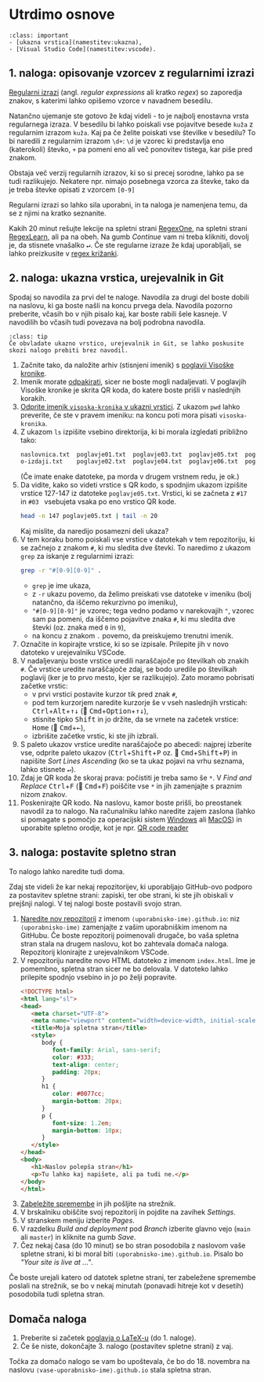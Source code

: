 # Utrdimo osnove

`````{admonition} Programska oprema
:class: important
- [ukazna vrstica](namestitev:ukazna),
- [Visual Studio Code](namestitev:vscode).
`````

## 1. naloga: opisovanje vzorcev z regularnimi izrazi

[Regularni izrazi](https://en.wikipedia.org/wiki/Regular_expression) 
(angl. _regular expressions_ ali kratko _regex_) so zaporedja znakov, 
s katerimi lahko opišemo vzorce v navadnem besedilu.

Natančno ujemanje ste gotovo že kdaj videli - to je najbolj enostavna vrsta regularnega izraza.
V besedilu bi lahko poiskali vse pojavitve besede `kuža` z regularnim izrazom `kuža`.
Kaj pa če želite poiskati vse številke v besedilu?
To bi naredili z regularnim izrazom `\d+`: 
`\d` je vzorec ki predstavlja eno (katerokoli) števko,
`+` pa pomeni eno ali več ponovitev tistega, kar piše pred znakom.

Obstaja več verzij regularnih izrazov, ki so si precej sorodne, lahko pa se tudi razlikujejo.
Nekatere npr. nimajo posebnega vzorca za števke, tako da je treba števke opisati z vzorcem `[0-9]`

Regularni izrazi so lahko sila uporabni, in ta naloga je namenjena temu,
da se z njimi na kratko seznanite. 

Kakih 20 minut rešujte lekcije na spletni strani [RegexOne](https://regexone.com),
na spletni strani [RegexLearn](https://regexlearn.com/learn/regex101), ali pa na obeh.
Na gumb _Continue_ vam ni treba klikniti, dovolj je, da stisnete vnašalko <kbd>↵</kbd>.
Če ste regularne izraze že kdaj uporabljali, se lahko preizkusite v 
[regex križanki](https://regexcrossword.com).

## 2. naloga: ukazna vrstica, urejevalnik in Git

Spodaj so navodila za prvi del te naloge.
Navodila za drugi del boste dobili na naslovu, ki ga boste našli na koncu prvega dela.
Navodila pozorno preberite, včasih bo v njih pisalo kaj, kar boste rabili šele kasneje.
V navodilih bo včasih tudi povezava na bolj podrobna navodila.

`````{admonition} Za napredne uporabnike
:class: tip
Če obvladate ukazno vrstico, urejevalnik in Git, se lahko poskusite skozi nalogo prebiti brez navodil.
`````

 1. Začnite tako, da naložite arhiv (stisnjeni imenik) s [poglavji Visoške kronike](05-utrdimo-osnove/visoska-kronika.zip).
 2. Imenik morate [odpakirati](faq:zip), sicer ne boste mogli nadaljevati.
    V poglavjih Visoške kronike je skrita QR koda, do katere boste prišli v naslednjih korakih.
 3. [Odprite imenik `visoska-kronika` v ukazni vrstici](faq:ukazna-imenik). 
    Z ukazom `pwd` lahko preverite, če ste v pravem imeniku: na koncu poti mora pisati `visoska-kronika`.
 4. Z ukazom `ls` izpišite vsebino direktorija, ki bi morala izgledati približno tako:
    ```bash
    naslovnica.txt  poglavje01.txt  poglavje03.txt  poglavje05.txt  poglavje07.txt  poglavje09.txt  poglavje11.txt  poglavje13.txt
    o-izdaji.txt    poglavje02.txt  poglavje04.txt  poglavje06.txt  poglavje08.txt  poglavje10.txt  poglavje12.txt  poglavje14.txt
    ```
    (Če imate enake datoteke, pa morda v drugem vrstnem redu, je ok.)
 5. Da vidite, kako so videti vrstice s QR kodo, 
    s spodnjim ukazom izpišite vrstice 127-147 iz datoteke `poglavje05.txt`.
    Vrstici, ki se začneta z `#17 ` in `#03 ` vsebujeta vsaka po eno vrstico QR kode.
    ```bash
    head -n 147 poglavje05.txt | tail -n 20
    ```
    Kaj mislite, da naredijo posamezni deli ukaza?
 6. V tem koraku bomo poiskali vse vrstice v datotekah v tem repozitoriju, ki se začnejo z znakom `#`, ki mu sledita dve števki. 
    To naredimo z ukazom `grep` za iskanje z regularnimi izrazi:
    ```bash
    grep -r "#[0-9][0-9]" .
    ```
    - `grep` je ime ukaza,
    - z `-r` ukazu povemo, da želimo preiskati vse datoteke v imeniku (bolj natančno, da iščemo rekurzivno po imeniku),
    - `"#[0-9][0-9]"` je vzorec; tega vedno podamo v narekovajih `"`, vzorec sam pa pomeni, da iščemo pojavitve znaka `#`,
      ki mu sledita dve števki (oz. znaka med `0` in `9`),
    - na koncu z znakom `.` povemo, da preiskujemo trenutni imenik.
 7. Označite in kopirajte vrstice, ki so se izpisale.
    Prilepite jih v novo datoteko v urejevalniku VSCode.
 8. V nadaljevanju boste vrstice uredili naraščajoče po številkah ob znakih `#`.
    Če vrstice uredite naraščajoče zdaj, se bodo uredile po številkah poglavij (ker je to prvo mesto, kjer se razlikujejo).
    Zato moramo pobrisati začetke vrstic:
    - v prvi vrstici postavite kurzor tik pred znak `#`,
    - pod tem kurzorjem naredite kurzorje še v vseh naslednjih vrsticah: <kbd>Ctrl</kbd>+<kbd>Alt</kbd>+<kbd>↑↓</kbd> (🍎 <kbd>Cmd</kbd>+<kbd>Option</kbd>+<kbd>↑↓</kbd>),
    - stisnite tipko <kbd>Shift</kbd> in jo držite, da se vrnete na začetek vrstice: <kbd>Home</kbd> (🍎 <kbd>Cmd</kbd>+<kbd>←</kbd>),
    - izbrišite začetke vrstic, ki ste jih izbrali.
 9. S paleto ukazov vrstice uredite naraščajoče po abecedi: najprej izberite vse, odprite paleto ukazov (<kbd>Ctrl</kbd>+<kbd>Shift</kbd>+<kbd>P</kbd> oz. 🍎 <kbd>Cmd</kbd>+<kbd>Shift</kbd>+<kbd>P</kbd>) in napišite _Sort Lines Ascending_ (ko se ta ukaz pojavi na vrhu seznama, lahko stisnete <kbd>↵</kbd>).
10. Zdaj je QR koda že skoraj prava: počistiti je treba samo še `*`.
    V _Find and Replace_ <kbd>Ctrl</kbd>+<kbd>F</kbd> (🍎 <kbd>Cmd</kbd>+<kbd>F</kbd>) poiščite vse `*` in jih zamenjajte s praznim nizom znakov.
11. Poskenirajte QR kodo. Na naslovu, kamor boste prišli, bo preostanek navodil za to nalogo.
    Na računalniku lahko naredite zajem zaslona (lahko si pomagate s pomočjo za operacijski sistem 
    [Windows](https://support.microsoft.com/en-us/windows/use-snipping-tool-to-capture-screenshots-00246869-1843-655f-f220-97299b865f6b) ali
    [MacOS](https://support.apple.com/en-us/102646)) 
    in uporabite spletno orodje, kot je npr. [QR code reader](https://qrcodedynamic.com/qr-reader)

## 3. naloga: postavite spletno stran

To nalogo lahko naredite tudi doma.

Zdaj ste videli že kar nekaj repozitorijev, ki uporabljajo GitHub-ovo
podporo za postavitev spletne strani: zapiski, ter obe strani, 
ki ste jih obiskali v prejšnji nalogi.
V tej nalogi boste postavili svojo stran.

1. [Naredite nov repozitorij](git:init) z imenom `⟨uporabnisko-ime⟩.github.io`:
   niz `⟨uporabnisko-ime⟩` zamenjajte z vašim uporabniškim imenom na GitHubu.
   Če boste repozitorij poimenovali drugače, bo vaša spletna stran stala
   na drugem naslovu, kot bo zahtevala domača naloga.
   Repozitorij klonirajte z urejevalnikom VSCode.
2. V repozitoriju naredite novo HTML datoteko z imenom `index.html`.
   Ime je pomembno, spletna stran sicer ne bo delovala.
   V datoteko lahko prilepite spodnjo vsebino in jo po želji popravite.
   ```html
   <!DOCTYPE html>
   <html lang="sl">
   <head>
      <meta charset="UTF-8">
      <meta name="viewport" content="width=device-width, initial-scale=1.0">
      <title>Moja spletna stran</title>
      <style>
         body {
            font-family: Arial, sans-serif;
            color: #333;
            text-align: center;
            padding: 20px;
         }
         h1 {
            color: #0077cc;
            margin-bottom: 20px;
         }
         p {
            font-size: 1.2em;
            margin-bottom: 10px;
         }
      </style>
   </head>
   <body>
      <h1>Naslov polepša stran</h1>
      <p>Tu lahko kaj napišete, ali pa tudi ne.</p>
   </body>
   </html>
   ```
3. [Zabeležite spremembe](git:osnovni-ukazi) in jih pošljite na strežnik.
4. V brskalniku obiščite svoj repozitorij in pojdite na zavihek _Settings_.
5. V stranskem meniju izberite _Pages_.
6. V razdelku _Build and deployment_ pod _Branch_ izberite glavno vejo
   (`main` ali `master`) in kliknite na gumb _Save_.
7. Čez nekaj časa (do 10 minut) se bo stran posodobila z naslovom 
   vaše spletne strani, ki bi moral biti `⟨uporabnisko-ime⟩.github.io`.
   Pisalo bo _"Your site is live at ..."_.

Če boste urejali katero od datotek spletne strani, ter zabeležene spremembe
poslali na strežnik, se bo v nekaj minutah (ponavadi hitreje kot v desetih)
posodobila tudi spletna stran.

## Domača naloga

1. Preberite si začetek [poglavja o LaTeX-u](06-uvod-v-latex) (do 1. naloge).
2. Če še niste, dokončajte 3. nalogo (postavitev spletne strani) z vaj.

Točka za domačo nalogo se vam bo upoštevala, 
če bo do 18. novembra na naslovu `⟨vase-uporabnisko-ime⟩.github.io`
stala spletna stran.